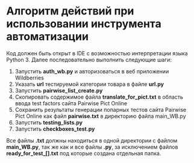 # Алгоритм действий при использовании инструмента автоматизации
Код должен быть открыт в IDE с возможностью интерпретации языка Python 3. Далее последовательно выполнить следующие шаги:
1. Запустить __auth_wb.py__ и авторизоваться в веб приложении Wildberries
2. Указать __url__ тестируемой категории товара в файле __url.py__
3. Запустить __pairwise_list_create.py__
4. Скопировать содержимое файла __translate_for_pict.txt__ в область ввода test factors сайта Pairwise Pict Online
5. Сохранить результаты генерации попарных тестов сайта Pairwise Pict Online как файл __pairwise.txt__ в директорию файла main_WB.py
6. Запустить __testing_lists.py__
7. Запустить __checkboxes_test.py__

Все файлы __.txt__ должны находиться в одной директории с файлом __main_WB.py__, так же как и все файлы __.py__, за исключением файлов **ready_for_test_[].txt** под которые создана отдельная папка.